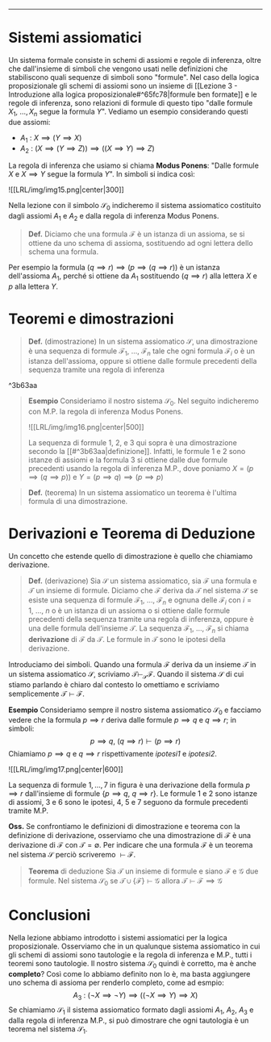 ----
# Sistemi assiomatici
Un sistema formale consiste in schemi di assiomi e regole di inferenza, oltre che dall'insieme di simboli che vengono usati nelle definizioni che stabiliscono quali sequenze di simboli sono "formule". Nel caso della logica proposizionale gli schemi di assiomi sono un insieme di [[Lezione 3 - Introduzione alla logica proposizionale#^65fc78|formule ben formate]] e le regole di inferenza, sono relazioni di formule di questo tipo "dalle formule $X_1, \: \dots, X_n$ segue la formula $Y$".
Vediamo un esempio considerando questi due assiomi:
- $A_{1}\: : \: X \implies (Y \implies X)$
- $A_{2}\: : \: (X \implies (Y \implies Z)) \implies ((X \implies Y)\implies Z)$

La regola di inferenza che usiamo si chiama **Modus Ponens**: "Dalle formule $X$ e $X \implies Y$ segue la formula $Y$".  In simboli si indica così:

![[LRL/img/img15.png|center|300]]

Nella lezione con il simbolo $\mathcal S_{0}$ indicheremo il sistema assiomatico costituito dagli assiomi $A_{1}$ e $A_2$ e dalla regola di inferenza Modus Ponens.

>**Def.**
>Diciamo che una formula $\mathcal F$ è un istanza di un assioma, se si ottiene da uno schema di assioma, sostituendo ad ogni lettera dello schema una formula. 

Per esempio la formula $(q \implies r)\implies(p\implies(q \implies r))$ è un istanza dell'assioma $A_1$, perché si ottiene da $A_1$ sostituendo $(q \implies r)$ alla lettera $X$ e $p$ alla lettera $Y$.

# Teoremi e dimostrazioni
>**Def.** (dimostrazione)
>In un sistema assiomatico $\mathcal S$, una dimostrazione è una sequenza di formule $\mathcal F_{1},\:\dots,\:\mathcal F_n$ tale che ogni formula $\mathcal F_i$ o è un istanza dell'assioma, oppure si ottiene dalle formule precedenti della sequenza tramite una regola di inferenza

^3b63aa

>**Esempio**
>Consideriamo il nostro sistema $\mathcal S_0$. Nel seguito indicheremo con M.P. la regola di inferenza Modus Ponens.
>
>![[LRL/img/img16.png|center|500]]
>
>La sequenza di formule 1, 2, e 3 qui sopra è una dimostrazione secondo la [[#^3b63aa|definizione]]. Infatti, le formule 1 e 2 sono istanze di assiomi e la formula 3 si ottiene dalle due formule precedenti usando la regola di inferenza M.P., dove poniamo $X = (p \implies (q \implies p))$ e $Y = (p \implies q) \implies (p\implies p)$ 

>**Def.** (teorema)
>In un sistema assiomatico un teorema è l'ultima formula di una dimostrazione.

# Derivazioni e Teorema di Deduzione
Un concetto che estende quello di dimostrazione è quello che chiamiamo derivazione.

>**Def.** (derivazione)
>Sia $\mathcal S$ un sistema assiomatico, sia $\mathcal F$ una formula e $\mathcal T$ un insieme di formule. Diciamo che  $\mathcal F$ deriva da $\mathcal T$ nel sistema $\mathcal S$ se esiste una sequenza di formule $\mathcal F_{1},\:\dots,\: \mathcal F_n$ e ognuna delle $\mathcal F_i$ con $i = 1, \:\dots,\: n$ o è un istanza di un assioma o si ottiene dalle formule precedenti della sequenza tramite una regola di inferenza, oppure è una delle formula dell'insieme $\mathcal T$. La sequenza $\mathcal F_1,\:\dots,\:\mathcal F_n$ si chiama **derivazione** di $\mathcal F$ da $\mathcal T$. Le formule in $\mathcal T$ sono le ipotesi della derivazione.

Introduciamo dei simboli. Quando una formula $\mathcal F$ deriva da un insieme $\mathcal T$ in un sistema assiomatico $\mathcal S$, scriviamo $\mathcal T \vdash_{\mathcal S}\mathcal F$. Quando il sistema $\mathcal S$ di cui stiamo parlando è chiaro dal contesto lo omettiamo e scriviamo semplicemente $\mathcal T \vdash \mathcal F$. 

**Esempio**
Consideriamo sempre il nostro sistema assiomatico $\mathcal S_0$ e facciamo vedere che la formula $p \implies r$ deriva dalle formule $p\implies q$ e $q\implies r$; in simboli: $$p\implies q,\: (q \implies r) \vdash (p \implies r)$$
Chiamiamo $p\implies q$ e $q\implies r$ rispettivamente *ipotesi1* e *ipotesi2*.

![[LRL/img/img17.png|center|600]]

La sequenza di formule $1, ..., 7$ in figura è una derivazione della formula $p \implies r$ dall'insieme di formule $\{p\implies q,\: q \implies r\}$. Le formule 1 e 2 sono istanze di assiomi, 3 e 6 sono le ipotesi, 4, 5 e 7 seguono da formule precedenti tramite M.P.

**Oss.**
Se confrontiamo le definizioni di dimostrazione e teorema con la definizione di derivazione, osserviamo che una dimostrazione di $\mathcal F$ è una derivazione di $\mathcal F$ con $\mathcal T = \emptyset$. Per indicare che una formula $\mathcal F$ è un teorema nel sistema $\mathcal S$ perciò scriveremo $\vdash \mathcal F$.

>**Teorema** di deduzione
>Sia $\mathcal T$ un insieme di formule e siano $\mathcal F$ e $\mathcal G$ due formule. Nel sistema $\mathcal S_0$ se $\mathcal T \cup \{\mathcal F\}\vdash \mathcal G$ allora $\mathcal T \vdash \mathcal F \implies \mathcal G$ 

# Conclusioni
Nella lezione abbiamo introdotto i sistemi assiomatici per la logica proposizionale. 
Osserviamo che in un qualunque sistema assiomatico in cui gli schemi di assiomi sono tautologie e la regola di inferenza e M.P., tutti i teoremi sono tautologie. Il nostro sistema $\mathcal S_0$ quindi è corretto, ma è anche **completo**? Così come lo abbiamo definito non lo è, ma basta aggiungere uno schema di assioma per renderlo completo, come ad esmpio: $$A_{3}\: : \: (\lnot X \implies \lnot Y) \implies ((\lnot X \implies Y)\implies X)$$
Se chiamiamo $\mathcal S_1$ il sistema assiomatico formato dagli assiomi $A_{1}, \: A_{2},\: A_{3}$ e dalla regola di inferenza M.P., si può dimostrare che ogni tautologia è un teorema nel sistema $\mathcal S_1$.

